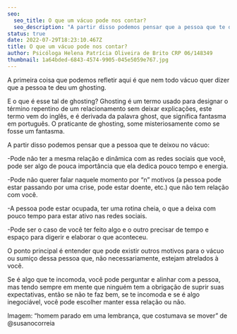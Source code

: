 ```yaml
---
seo:
  seo_title: O que um vácuo pode nos contar?
  seo_description: "A partir disso podemos pensar que a pessoa que te deixou no vácuo:"
status: true
date: 2022-07-29T18:23:10.467Z
title: O que um vácuo pode nos contar?
author: Psicóloga Helena Patrícia Oliveira de Brito CRP 06/148349
thumbnail: 1a64bded-6843-4574-9905-045e5059e767.jpg
---
```

<!--StartFragment-->

A primeira coisa que podemos refletir aqui é que nem todo vácuo quer dizer que a pessoa te deu um ghosting.

E o que é esse tal de ghosting? Ghosting é um termo usado para designar o término repentino de um relacionamento sem deixar explicações, este termo vem do inglês, e é derivada da palavra ghost, que significa fantasma em português. O praticante de ghosting, some misteriosamente como se fosse um fantasma.

A partir disso podemos pensar que a pessoa que te deixou no vácuo:

\-Pode não ter a mesma relação e dinâmica com as redes sociais que você, pode ser algo de pouca importância que ela dedica pouco tempo e energia.

\-Pode não querer falar naquele momento por “n” motivos (a pessoa pode estar passando por uma crise, pode estar doente, etc.) que não tem relação com você.

\-A pessoa pode estar ocupada, ter uma rotina cheia, o que a deixa com pouco tempo para estar ativo nas redes sociais.

\-Pode ser o caso de você ter feito algo e o outro precisar de tempo e espaço para digerir e elaborar o que aconteceu.

O ponto principal é entender que pode existir outros motivos para o vácuo ou sumiço dessa pessoa que, não necessariamente, estejam atrelados à você.

Se é algo que te incomoda, você pode perguntar e alinhar com a pessoa, mas tendo sempre em mente que ninguém tem a obrigação de suprir suas expectativas, então se não te faz bem, se te incomoda e se é algo inegociável, você pode escolher manter essa relação ou não.

Imagem: “homem parado em uma lembrança, que costumava se mover” de @susanocorreia

<!--EndFragment-->